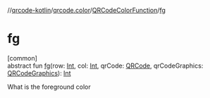 //[qrcode-kotlin](../../../index.md)/[qrcode.color](../index.md)/[QRCodeColorFunction](index.md)/[fg](fg.md)

# fg

[common]\
abstract fun [fg](fg.md)(row: [Int](https://kotlinlang.org/api/latest/jvm/stdlib/kotlin/-int/index.html), col: [Int](https://kotlinlang.org/api/latest/jvm/stdlib/kotlin/-int/index.html), qrCode: [QRCode](../../qrcode/-q-r-code/index.md), qrCodeGraphics: [QRCodeGraphics](../../qrcode.render/-q-r-code-graphics/index.md)): [Int](https://kotlinlang.org/api/latest/jvm/stdlib/kotlin/-int/index.html)

What is the foreground color
